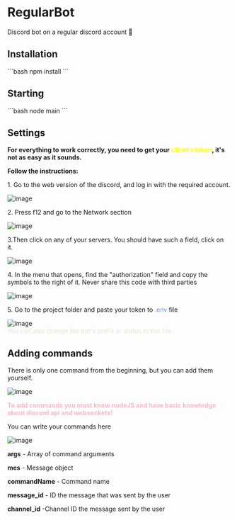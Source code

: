 # RegularBot
Discord bot on a regular discord account 🥴

<h2>Installation</h2>
```bash
npm install
```
<h2>Starting</h2>
```bash
node main
```
<h2>Settings</h2>
<p style="font-weight: bold">For everything to work correctly, you need to get your <span style="color: yellow">client's token</span>, it's not as easy as it sounds.</p>
<p style="font-weight: bold">Follow the instructions:</p>

<p>1. Go to the web version of the discord, and log in with the required account.</p>
<img src="https://cdn.discordapp.com/attachments/688663384727748668/897941714881355807/Screenshot_6.png" alt="image"/>

<p>2. Press f12 and go to the Network section</p>
<img src="https://media.discordapp.net/attachments/688663384727748668/897942189840146482/Screenshot_9.png?width=1440&height=681" alt="image"/>

<p>3.Then click on any of your servers. You should have such a field, click on it.</p>
<img src="https://cdn.discordapp.com/attachments/688663384727748668/897942851894276116/Screenshot_10.png" alt="image"/>

<p>4. In the menu that opens, find the "authorization" field and copy the symbols to the right of it. Never share this code with third parties</p>
<img src="https://media.discordapp.net/attachments/688663384727748668/897943305671827506/Screenshot_11.png?width=1427&height=700" alt="image"/>

<p>5. Go to the project folder and paste your token to <span style="color: cornflowerblue">.env</span> file</p>
<img src="https://media.discordapp.net/attachments/688663384727748668/897944815898067004/Screenshot_12.png" alt="image"/>
<span style="display: block;color: #deeacc">You can also change the bot's prefix or status in this file.</span>

<h2>Adding commands</h2>
<p>There is only one command from the beginning, but you can add them yourself.</p>
<img src="https://cdn.discordapp.com/attachments/688663384727748668/897940056055095346/Screenshot_5.png" alt="image"/>

<p style="font-weight: bold; color: lightpink">To add commands you must know nodeJS and have basic knowledge about discord api and websockets!</p>
<p>You can write your commands here</p>
<img src="https://cdn.discordapp.com/attachments/688663384727748668/897946795559223296/Screenshot_13.png" alt="image"/>
<p><span style="font-weight: bold">args</span> - Array of command arguments</p>
<p><span style="font-weight: bold">mes</span> - Message object</p>
<p><span style="font-weight: bold">commandName</span> - Command name</p>
<p><span style="font-weight: bold">message_id</span> - ID the message that was sent by the user</p>
<p><span style="font-weight: bold">channel_id</span> -Channel ID the message sent by the user</p>
